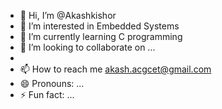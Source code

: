 - 👋 Hi, I’m @Akashkishor
- 👀 I’m interested in Embedded Systems
- 🌱 I’m currently learning C programming
- 💞️ I’m looking to collaborate on ...
- 
- 📫 How to reach me akash.acgcet@gmail.com
- 😄 Pronouns: ...
- ⚡ Fun fact: ...

<!---
Akashkishor/Akashkishor is a ✨ special ✨ repository because its `README.md` (this file) appears on your GitHub profile.
You can click the Preview link to take a look at your changes.
--->
